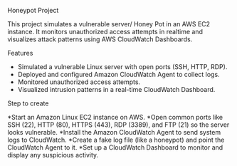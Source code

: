 Honeypot  Project

This project simulates a vulnerable server/ Honey Pot in an AWS EC2 instance.
It monitors unauthorized access attempts in realtime and visualizes attack patterns using AWS CloudWatch Dashboards.

Features
* Simulated a vulnerable Linux server with open ports (SSH, HTTP, RDP).
* Deployed and configured Amazon CloudWatch Agent to collect logs.
* Monitored unauthorized access attempts.
* Visualized intrusion patterns in a real-time CloudWatch Dashboard.

Step to create 

*Start an Amazon Linux EC2 instance on AWS.
*Open common ports like SSH (22), HTTP (80), HTTPS (443), RDP (3389), and FTP (21) so the server looks vulnerable.
*Install the Amazon CloudWatch Agent to send system logs to CloudWatch.
*Create a fake log file (like a honeypot) and point the CloudWatch Agent to it.
*Set up a CloudWatch Dashboard to monitor and display any suspicious activity.

